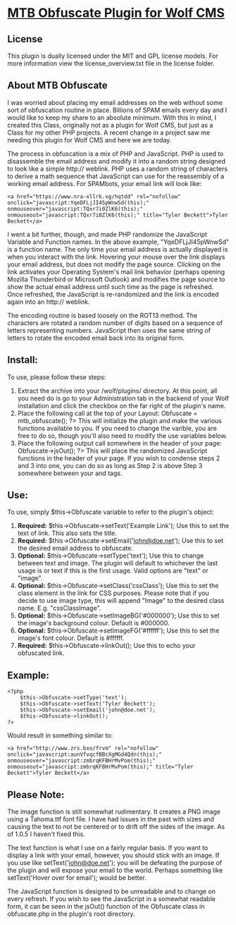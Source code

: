 # [MTB Obfuscate Plugin for Wolf CMS](http://www.tbeckett.net/articles/plugins/mtb_obfuscate.xhtml)

## License

This plugin is dually licensed under the MIT and GPL license models.  For more information view the license_overview.txt file in the license folder.

## About MTB Obfuscate

I was worried about placing my email addresses on the web without some sort of obfuscation routine in place.  Billions of SPAM emails every day and I would like to keep my share to an absolute minimum.  With this in mind, I created this Class, originally not as a plugin for Wolf CMS, but just as a Class for my other PHP projects.  A recent change in a project saw me needing this plugin for Wolf CMS and here we are today.

The process in obfuscation is a mix of PHP and JavaScript.  PHP is used to disassemble the email address and modify it into a random string designed to look like a simple http:// weblink.  PHP uses a random string of characters to derive a math sequence that JavaScript can use for the reassembly of a working email address.  For SPAMbots, your email link will look like:

    <a href="https://www.nra-xllrk.vg/hqtdd" rel="nofollow" onclick="javascript:YqeDFLjJI45pWnwSd(this);" onmouseover="javascript:TQxr7i0ZlK6(this);" onmouseout="javascript:TQxr7i0ZlK6(this);" title="Tyler Beckett">Tyler Beckett</a>

I went a bit further, though, and made PHP randomize the JavaScript Variable and Function names.  In the above example, "YqeDFLjJI45pWnwSd" is a function name.  The only time your email address is actually displayed is when you interact with the link.  Hovering your mouse over the link displays your email address, but does not modify the page source.  Clicking on the link activates your Operating System's mail link behavior (perhaps opening Mozilla Thunderbird or Microsoft Outlook) and modifies the page source to show the actual email address until such time as the page is refreshed.  Once refreshed, the JavaScript is re-randomized and the link is encoded again into an http:// weblink.

The encoding routine is based loosely on the ROT13 method.  The characters are rotated a random number of digits based on a sequence of letters representing numbers.  JavaScript then uses the same string of letters to rotate the encoded email back into its original form.

## Install:
To use, please follow these steps:

1. Extract the archive into your /wolf/plugins/ directory. At this point, all you need do is go to your Administration tab in the backend of your Wolf installation and click the checkbox on the far right of the plugin's name.
2. Place the following call at the top of your Layout: <?php $this->Obfuscate = mtb_obfuscate(); ?>  This will initialize the plugin and make the various functions available to you.  If you need to change the varible, you are free to do so, though you'll also need to modify the use variables below.
3. Place the following output call somewhere in the header of your page: <?php $this->Obfuscate->jsOut(); ?>  This will place the randomized JavaScript functions in the header of your page.  If you wish to condense steps 2 and 3 into one, you can do so as long as Step 2 is above Step 3 somewhere between your <head> and </head> tags.

## Use:
To use, simply $this->Obfuscate variable to refer to the plugin's object:

1. __Required:__ $this->Obfuscate->setText('Example Link'); Use this to set the text of link.  This also sets the title.
2. __Required:__ $this->Obfuscate->setEmail('john@doe.net'); Use this to set the desired email address to obfuscate.
3. __Optional:__ $this->Obfuscate->setType('text'); Use this to change between text and image.  The plugin will default to whichever the last usage is or text if this is the first usage.  Valid options are "text" or "image".
4. __Optional:__ $this->Obfuscate->setClass('cssClass'); Use this to set the class element in the link for CSS purposes.  Please note that if you decide to use image type, this will append "Image" to the desired class name.  E.g. "cssClassImage".
5. __Optional:__ $this->Obfuscate->setImageBG('#000000'); Use this to set the image's background colour.  Default is #000000.
6. __Optional:__ $this->Obfuscate->setImageFG('#ffffff'); Use this to set the image's font colour.  Default is #ffffff.
7. __Required:__ $this->Obfuscate->linkOut(); Use this to echo your obfuscated link.

## Example:

    <?php
    	$this->Obfuscate->setType('text');
    	$this->Obfuscate->setText('Tyler Beckett');
    	$this->Obfuscate->setEmail('john@doe.net');
    	$this->Obfuscate->linkOut();
    ?>

Would result in something similar to:

    <a href="http://www.zrs.bxo/frvm" rel="nofollow" onclick="javascript:aunVfvqcfBBcXgMGd4Qdn(this);" onmouseover="javascript:zmbrqKFBHrMvPom(this);" onmouseout="javascript:zmbrqKFBHrMvPom(this);" title="Tyler Beckett">Tyler Beckett</a>

## Please Note:
The image function is still somewhat rudimentary.  It creates a PNG image using a Tahoma.ttf font file.  I have had issues in the past with sizes and causing the text to not be centered or to drift off the sides of the image.  As of 1.0.5 I haven't fixed this.

The text function is what I use on a fairly regular basis.  If you want to display a link with your email, however, you should stick with an image.  If you use like setText('john@doe.net'); you will be defeating the purpose of the plugin and will expose your email to the world.  Perhaps something like setText('Hover over for email'); would be better.

The JavaScript function is designed to be unreadable and to change on every refresh.  If you wish to see the JavaScript in a somewhat readable form, it can be seen in the jsOut() function of the Obfuscate class in obfuscate.php in the plugin's root directory.
